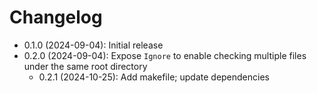 # Changelog

* 0.1.0 (2024-09-04): Initial release
* 0.2.0 (2024-09-04): Expose `Ignore` to enable checking multiple files under the same root directory
    * 0.2.1 (2024-10-25): Add makefile; update dependencies

